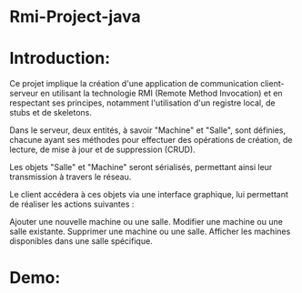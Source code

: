 # Rmi-Project-java

# Introduction:

Ce projet implique la création d'une application de communication client-serveur en utilisant la technologie RMI (Remote Method Invocation) et en respectant ses principes, notamment l'utilisation d'un registre local, de stubs et de skeletons.

Dans le serveur, deux entités, à savoir "Machine" et "Salle", sont définies, chacune ayant ses méthodes pour effectuer des opérations de création, de lecture, de mise à jour et de suppression (CRUD).

Les objets "Salle" et "Machine" seront sérialisés, permettant ainsi leur transmission à travers le réseau.

Le client accédera à ces objets via une interface graphique, lui permettant de réaliser les actions suivantes :

Ajouter une nouvelle machine ou une salle.
Modifier une machine ou une salle existante.
Supprimer une machine ou une salle.
Afficher les machines disponibles dans une salle spécifique.

# Demo:
